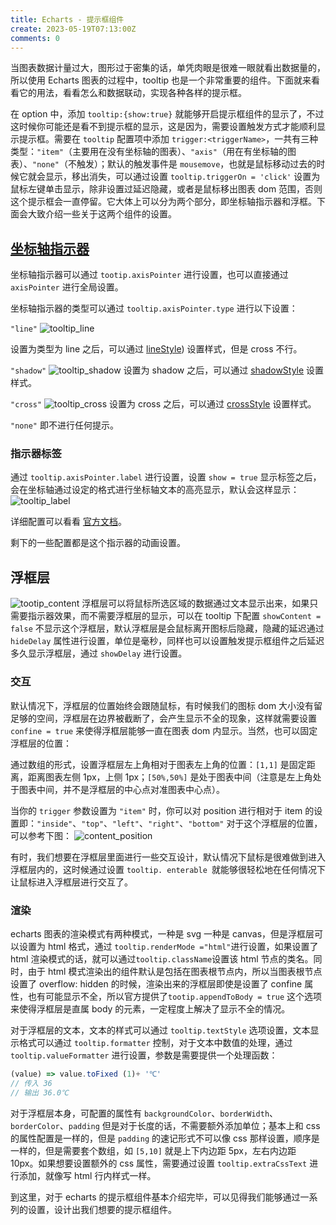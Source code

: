 ```yaml
---
title: Echarts - 提示框组件
create: 2023-05-19T07:13:00Z
comments: 0
---
```


当图表数据计量过大，图形过于密集的话，单凭肉眼是很难一眼就看出数据量的，所以使用 Echarts 图表的过程中，tooltip 也是一个非常重要的组件。下面就来看看它的用法，看看怎么和数据联动，实现各种各样的提示框。

在 option 中，添加 `tooltip:{show:true}` 就能够开启提示框组件的显示了，不过这时候你可能还是看不到提示框的显示，这是因为，需要设置触发方式才能顺利显示提示框。需要在 `tooltip` 配置项中添加 `trigger:<triggerName>`，一共有三种类型：`"item"`（主要用在没有坐标轴的图表）、`"axis"`（用在有坐标轴的图表）、`"none"`（不触发）；默认的触发事件是 `mousemove`，也就是鼠标移动过去的时候它就会显示，移出消失，可以通过设置 `tooltip.triggerOn = 'click'` 设置为鼠标左键单击显示，除非设置过延迟隐藏，或者是鼠标移出图表 dom 范围，否则这个提示框会一直停留。它大体上可以分为两个部分，即坐标轴指示器和浮框。下面会大致介绍一些关于这两个组件的设置。


## [坐标轴指示器](https://echarts.apache.org/zh/option.html#tooltip.axisPointer)

坐标轴指示器可以通过 `tootip.axisPointer` 进行设置，也可以直接通过 `axisPointer` 进行全局设置。

坐标轴指示器的类型可以通过 `tooltip.axisPointer.type` 进行以下设置：

`"line"`
![tooltip_line](https://github.com/ttdly/ttdly.github.io/assets/108915955/c46ac5ec-bab5-4ff7-82ea-491f65dc84b3)

设置为类型为 line 之后，可以通过 [lineStyle](https://echarts.apache.org/zh/option.html#tooltip.axisPointer.lineStyle)) 设置样式，但是 cross 不行。

`"shadow"`
![tooltip_shadow](https://github.com/ttdly/ttdly.github.io/assets/108915955/54893176-3ec3-4f39-8a6d-af7715c9606d)
设置为 shadow 之后，可以通过 [shadowStyle](https://echarts.apache.org/zh/option.html#tooltip.axisPointer.shadowStyle) 设置样式。

`"cross"`
![tooltip_cross](https://github.com/ttdly/ttdly.github.io/assets/108915955/3139dd98-c7fd-4a75-89d6-ab5936d4ed87)
设置为 cross 之后，可以通过 [crossStyle](https://echarts.apache.org/zh/option.html#tooltip.axisPointer.crossStyle) 设置样式。

`"none"` 即不进行任何提示。

### 指示器标签

通过 `tooltip.axisPointer.label` 进行设置，设置 `show = true` 显示标签之后，会在坐标轴通过设定的格式进行坐标轴文本的高亮显示，默认会这样显示：
![tooltip_label](https://github.com/ttdly/ttdly.github.io/assets/108915955/9bc56750-00dc-438b-b6fd-1155b4b7e190)

详细配置可以看看 [官方文档](https://echarts.apache.org/zh/option.html#tooltip.axisPointer.label)。

剩下的一些配置都是这个指示器的动画设置。


## 浮框层
![tootip_content](https://github.com/ttdly/ttdly.github.io/assets/108915955/83284017-4ea2-415e-b8c7-6ddf524d5ea9)
浮框层可以将鼠标所选区域的数据通过文本显示出来，如果只需要指示器效果，而不需要浮框层的显示，可以在 tooltip 下配置 `showContent = false` 不显示这个浮框层，默认浮框层是会鼠标离开图标后隐藏，隐藏的延迟通过 `hideDelay` 属性进行设置，单位是毫秒，同样也可以设置触发提示框组件之后延迟多久显示浮框层，通过 `showDelay` 进行设置。

### 交互

默认情况下，浮框层的位置始终会跟随鼠标，有时候我们的图标 dom 大小没有留足够的空间，浮框层在边界被截断了，会产生显示不全的现象，这样就需要设置 `confine = true` 来使得浮框层能够一直在图表 dom 内显示。当然，也可以固定浮框层的位置：

通过数组的形式，设置浮框层左上角相对于图表左上角的位置：`[1,1]` 是固定距离，距离图表左侧 1px，上侧 1px；`[50%,50%]` 是处于图表中间（注意是左上角处于图表中间，并不是浮框层的中心点对准图表中心点）。

当你的 `trigger` 参数设置为 `"item"` 时，你可以对 position 进行相对于 item 的设置即：`"inside"`、`"top"`、`"left"`、`"right"`、`"bottom"` 对于这个浮框层的位置，可以参考下图：
![content_position](https://github.com/ttdly/ttdly.github.io/assets/108915955/5c702145-616d-40f4-99f9-98427007f566)

有时，我们想要在浮框层里面进行一些交互设计，默认情况下鼠标是很难做到进入浮框层内的，这时候通过设置 `tooltip. enterable ​` 就能够很轻松地在任何情况下让鼠标进入浮框层进行交互了。

### 渲染

echarts 图表的渲染模式有两种模式，一种是 svg 一种是 canvas，但是浮框层可以设置为 html 格式，通过 `tooltip.renderMode ="html"`进行设置，如果设置了 html 渲染模式的话，就可以通过`tooltip.className`设置该 html 节点的类名。同时，由于 html 模式渲染出的组件默认是包括在图表根节点内，所以当图表根节点设置了 overflow: hidden 的时候，渲染出来的浮框层即使是设置了 confine 属性，也有可能显示不全，所以官方提供了`tootip.appendToBody = true` 这个选项来使得浮框层是直属 body 的元素，一定程度上解决了显示不全的情况。

对于浮框层的文本，文本的样式可以通过 `tooltip.textStyle` 选项设置，文本显示格式可以通过 `tooltip.formatter` 控制，对于文本中数值的处理，通过 `tooltip.valueFormatter` 进行设置，参数是需要提供一个处理函数：

```javascript
(value) => value.toFixed (1)+ '℃'
// 传入 36
// 输出 36.0℃
```

对于浮框层本身，可配置的属性有 `backgroundColor`、`borderWidth`、`borderColor`、`padding` 但是对于长度的话，不需要额外添加单位；基本上和 css 的属性配置是一样的，但是 `padding` 的速记形式不可以像 css 那样设置，顺序是一样的，但是需要套个数组，如 `[5,10]` 就是上下内边距 5px，左右内边距 10px。如果想要设置额外的 css 属性，需要通过设置 `tooltip.extraCssText` 进行添加，就像写 html 行内样式一样。

到这里，对于 echarts 的提示框组件基本介绍完毕，可以见得我们能够通过一系列的设置，设计出我们想要的提示框组件。